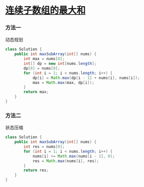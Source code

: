 # [连续子数组的最大和](https://leetcode-cn.com/problems/lian-xu-zi-shu-zu-de-zui-da-he-lcof/)

### 方法一

动态规划

```java
class Solution {
    public int maxSubArray(int[] nums) {
        int max = nums[0];
        int[] dp = new int[nums.length];
        dp[0] = nums[0];
        for (int i = 1; i < nums.length; i++) {
            dp[i] = Math.max(dp[i - 1] + nums[i], nums[i]);
            max = Math.max(max, dp[i]);
        }
        return max;
    }
}
```

### 方法二

状态压缩

```java
class Solution {
    public int maxSubArray(int[] nums) {
        int res = nums[0];
        for (int i = 1; i < nums.length; i++) {
            nums[i] += Math.max(nums[i - 1], 0);
            res = Math.max(nums[i], res);
        }
        return res;
    }
}
```

